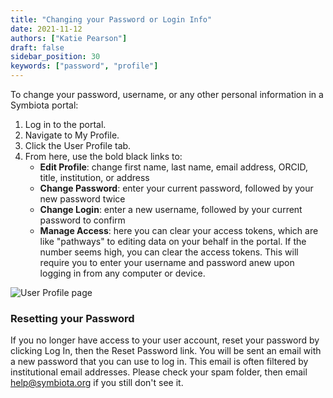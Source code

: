 ```yaml
---
title: "Changing your Password or Login Info"
date: 2021-11-12
authors: ["Katie Pearson"]
draft: false
sidebar_position: 30
keywords: ["password", "profile"]
---
```


To change your password, username, or any other personal information in a Symbiota portal:

1. Log in to the portal.
2. Navigate to My Profile.
3. Click the User Profile tab.
4. From here, use the bold black links to:
   - **Edit Profile**: change first name, last name, email address, ORCID, title, institution, or address
   - **Change Password**: enter your current password, followed by your new password twice
   - **Change Login**: enter a new username, followed by your current password to confirm
   - **Manage Access**: here you can clear your access tokens, which are like "pathways" to editing data on your behalf in the portal. If the number seems high, you can clear the access tokens. This will require you to enter your username and password anew upon logging in from any computer or device.

![User Profile page](/img/UserProfile.png)

### Resetting your Password

If you no longer have access to your user account, reset your password by clicking Log In, then the Reset Password link. You will be sent an email with a new password that you can use to log in. This email is often filtered by institutional email addresses. Please check your spam folder, then email [help@symbiota.org](mailto:help@symbiota.org) if you still don't see it.
